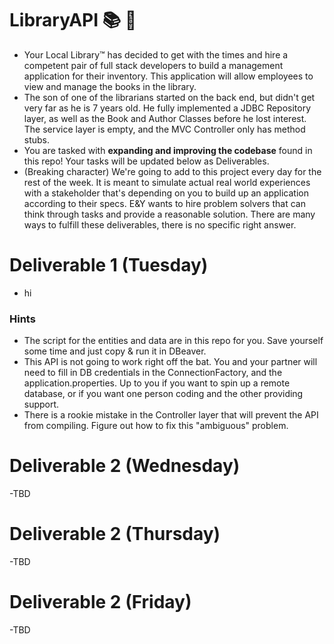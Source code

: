 # LibraryAPI :books: :bank:

- Your Local Library™ has decided to get with the times and hire a competent pair of full stack developers to build a management application for their inventory. This application will allow employees to view and manage the books in the library. 
- The son of one of the librarians started on the back end, but didn't get very far as he is 7 years old. He fully implemented a JDBC Repository layer, as well as the Book and Author Classes before he lost interest. The service layer is empty, and the MVC Controller only has method stubs.
- You are tasked with **expanding and improving the codebase** found in this repo! Your tasks will be updated below as Deliverables.
- (Breaking character) We're going to add to this project every day for the rest of the week. It is meant to simulate actual real world experiences with a stakeholder that's depending on you to build up an application according to their specs. E&Y wants to hire problem solvers that can think through tasks and provide a reasonable solution. There are many ways to fulfill these deliverables, there is no specific right answer.


# Deliverable 1 (Tuesday)

- hi

### Hints

- The script for the entities and data are in this repo for you. Save yourself some time and just copy & run it in DBeaver.
- This API is not going to work right off the bat. You and your partner will need to fill in DB credentials in the ConnectionFactory, and the application.properties. Up to you if you want to spin up a remote database, or if you want one person coding and the other providing support.
- There is a rookie mistake in the Controller layer that will prevent the API from compiling. Figure out how to fix this "ambiguous" problem.

# Deliverable 2 (Wednesday)

-TBD

# Deliverable 2 (Thursday)

-TBD

# Deliverable 2 (Friday)

-TBD
